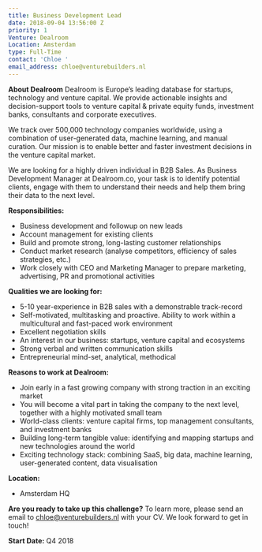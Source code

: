 ```yaml
---
title: Business Development Lead
date: 2018-09-04 13:56:00 Z
priority: 1
Venture: Dealroom
Location: Amsterdam
type: Full-Time
contact: 'Chloe '
email_address: chloe@venturebuilders.nl
---
```


**About Dealroom**
Dealroom is Europe’s leading database for startups, technology and venture capital. We provide actionable insights and decision-support tools to venture capital & private equity funds, investment banks, consultants and corporate executives.

We track over 500,000 technology companies worldwide, using a combination of user-generated data, machine learning, and manual curation. Our mission is to enable better and faster investment decisions in the venture capital market.

We are looking for a highly driven individual in B2B Sales. As Business Development Manager at Dealroom.co, your task is to identify potential clients, engage with them to understand their needs and help them bring their data to the next level.

**Responsibilities:**
* Business development and followup on new leads
* Account management for existing clients
* Build and promote strong, long-lasting customer 
  relationships
* Conduct market research (analyse competitors, 
  efficiency of sales strategies, etc.)
* Work closely with CEO and Marketing Manager to 
  prepare marketing, advertising, PR and promotional 
  activities

**Qualities we are looking for:**
* 5-10 year-experience in B2B sales with a 
  demonstrable track-record
* Self-motivated, multitasking and proactive. Ability 
  to work within a multicultural and fast-paced work 
  environment
* Excellent negotiation skills
* An interest in our business: startups, venture 
  capital and ecosystems
* Strong verbal and written communication skills
* Entrepreneurial mind-set, analytical, methodical

**Reasons to work at Dealroom:**
* Join early in a fast growing company with strong 
  traction in an exciting market
* You will become a vital part in taking the company 
  to the next level, together with a highly motivated 
  small team
* World-class clients: venture capital firms, top 
  management consultants, and investment banks
* Building long-term tangible value: identifying and 
  mapping startups and new technologies around the 
  world
* Exciting technology stack: combining SaaS, big 
  data, machine learning, user-generated content, 
  data visualisation

**Location:**
* Amsterdam HQ

**Are you ready to take up this challenge?**
To learn more, please send an email to chloe@venturebuilders.nl with your CV. We look forward to get in touch!

**Start Date:** Q4 2018
